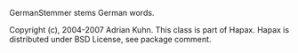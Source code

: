 GermanStemmer stems German words.

Copyright (c), 2004-2007 Adrian Kuhn. This class is part of Hapax. Hapax is distributed under BSD License, see package comment.